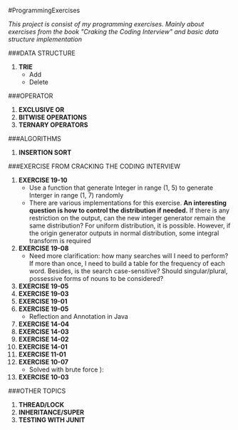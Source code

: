 #ProgrammingExercises

*This project is consist of my programming exercises. Mainly about exercises from the book "Craking the Coding Interview" and basic data structure implementation*

###DATA STRUCTURE

1. **TRIE**
    - Add
    - Delete

###OPERATOR
	
1. **EXCLUSIVE OR**
2. **BITWISE OPERATIONS**
3. **TERNARY OPERATORS**

###ALGORITHMS
1. **INSERTION SORT**

###EXERCISE FROM CRACKING THE CODING INTERVIEW

1. **EXERCISE 19-10**
    - Use a function that generate Integer in range (1, 5) to generate Interger in range (1, 7) randomly
    - There are various implementations for this exercise. **An interesting question is how to control the distribution if needed.** If there is any restriction on the output, can the new integer generator remain the same distribution? For uniform distribution, it is possible. However, if the origin generator outputs in normal distribution, some integral transform is required
2. **EXERCISE 19-08**
    - Need more clarification: how many searches will I need to perform? If more than once, I need to build a table for the frequency of each word. Besides, is the search case-sensitive? Should singular/plural, possessive forms of nouns to be considered?
3. **EXERCISE 19-05**
4. **EXERCISE 19-03**
5. **EXERCISE 19-01**
6. **EXERCISE 19-05**
    - Reflection and Annotation in Java
7. **EXERCISE 14-04**
8. **EXERCISE 14-03**
9. **EXERCISE 14-02**
10. **EXERCISE 14-01**
11. **EXERCISE 11-01**
12. **EXERCISE 10-07**
	- Solved with brute force ):
13. **EXERCISE 10-03**

###OTHER TOPICS
	
1. **THREAD/LOCK**
2. **INHERITANCE/SUPER**
3. **TESTING WITH JUNIT**
